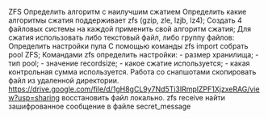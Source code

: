 ZFS
Определить алгоритм с наилучшим сжатием
Определить какие алгоритмы сжатия поддерживает zfs (gzip, zle, lzjb, lz4);
Создать 4 файловых системы на каждой применить свой алгоритм сжатия;
Для сжатия использовать либо текстовый файл, либо группу файлов:
Определить настройки пула
С помощью команды zfs import собрать pool ZFS;
Командами zfs определить настройки:
    - размер хранилища;
    - тип pool;
    - значение recordsize;
    - какое сжатие используется;
    - какая контрольная сумма используется.
Работа со снапшотами
скопировать файл из удаленной директории.   https://drive.google.com/file/d/1gH8gCL9y7Nd5Ti3IRmplZPF1XjzxeRAG/view?usp=sharing 
восстановить файл локально. zfs receive
найти зашифрованное сообщение в файле secret_message

